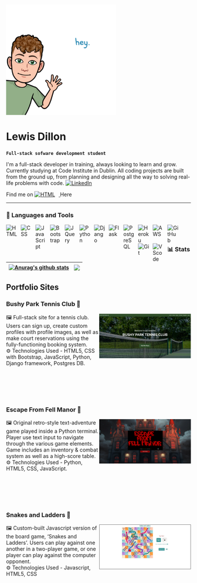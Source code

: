 <img alt="Bitmoji" width="300px" style="padding-right:10px;" src="static/img/bitmoji_hey.png" />

<!--
**LewisMDillon/LewisMDillon** is a ✨ _special_ ✨ repository because its `README.md` (this file) appears on your GitHub profile.

Here are some ideas to get you started:

- 🔭 I’m currently working on ...
- 🌱 I’m currently learning ...
- 👯 I’m looking to collaborate on ...
- 🤔 I’m looking for help with ...
- 💬 Ask me about ...
- 📫 How to reach me: ...
- 😄 Pronouns: ...
- ⚡ Fun fact: ...
-->
 # Lewis Dillon

**`Full-stack sofware development student`**

I'm a full-stack developer in training, always looking to learn and grow. Currently studying at Code Institute in Dublin.
All coding projects are built from the ground up, from planning and designing all the way to solving real-life problems with code.
[![LinkedIn][1.1]][1]


Find me on <a href=""><img alt="HTML" width="30px" style="padding-right:10px;" src="https://cdn.jsdelivr.net/gh/devicons/devicon/icons/linkedin/linkedin-original-wordmark.svg" /> </a> Here

---

### 🧰 Languages and Tools

<img align="left" alt="HTML" width="30px" style="padding-right:10px;" src="https://cdn.jsdelivr.net/gh/devicons/devicon/icons/html5/html5-plain.svg" />
<img align="left" alt="CSS" width="30px" style="padding-right:10px;" src="https://cdn.jsdelivr.net/gh/devicons/devicon/icons/css3/css3-plain.svg" />
<img align="left" alt="JavaScript" width="30px" style="padding-right:10px;" src="https://cdn.jsdelivr.net/gh/devicons/devicon/icons/javascript/javascript-plain.svg" />
<img align="left" alt="Bootstrap" width="30px" style="padding-right:10px;" src="https://cdn.jsdelivr.net/gh/devicons/devicon/icons/bootstrap/bootstrap-original.svg" />
<img align="left" alt="JQuery" width="30px" style="padding-right:10px;" src="https://cdn.jsdelivr.net/gh/devicons/devicon/icons/jquery/jquery-original.svg" />
<img align="left" alt="Python" width="30px" style="padding-right:10px;" src="https://cdn.jsdelivr.net/gh/devicons/devicon/icons/python/python-plain.svg" />
<img align="left" alt="Django" width="30px" style="padding-right:10px;" src="https://cdn.jsdelivr.net/gh/devicons/devicon/icons/django/django-plain.svg" />
<img align="left" alt="Flask" width="30px" style="padding-right:10px;" src="https://cdn.jsdelivr.net/gh/devicons/devicon/icons/flask/flask-original.svg" />
<img align="left" alt="PostgreSQL" width="30px" style="padding-right:10px;" src="https://cdn.jsdelivr.net/gh/devicons/devicon/icons/postgresql/postgresql-original.svg" />
<img align="left" alt="Heroku" width="30px" style="padding-right:10px;" src="https://cdn.jsdelivr.net/gh/devicons/devicon/icons/heroku/heroku-original.svg" />
<img align="left" alt="AWS" width="30px" style="padding-right:10px;" src="https://cdn.jsdelivr.net/gh/devicons/devicon/icons/amazonwebservices/amazonwebservices-original.svg" />
<img align="left" alt="GitHub" width="30px" style="padding-right:10px;" src="https://cdn.jsdelivr.net/gh/devicons/devicon/icons/github/github-original.svg" />
<img align="left" alt="Git" width="30px" style="padding-right:10px;" src="https://cdn.jsdelivr.net/gh/devicons/devicon/icons/git/git-original.svg" />
<img align="left" alt="VScode" width="30px" style="padding-right:10px;" src="https://cdn.jsdelivr.net/gh/devicons/devicon/icons/vscode/vscode-original.svg" />
<br />

#

### 📊 Stats

| <a href="https://github.com/lewismdillon/github-readme-stats"><img align="center" src="https://github-readme-stats.vercel.app/api?username=lewismdillon&show_icons=true&include_all_commits=true&theme=vue&hide_border=true" alt="Anurag's github stats" /></a> | <a href="https://github.com/lewismdillon/github-readme-stats"><img align="center" src="https://github-readme-stats.vercel.app/api/top-langs/?username=lewismdillon&layout=compact&theme=vue&hide_border=true" /></a> |
| ------------- | ------------- |


## Portfolio Sites

### Bushy Park Tennis Club 🎾
<a href="https://github.com/LewisMDillon/bushy-park-tennis-club-ld"><img align="right" src="static/img/bushy_park.png" width="250px" alt="Bushy Park Tennis Club"><a/>
🖼️ Full-stack site for a tennis club. Users can sign up, create custom profiles with profile images, as well as make court reservations using the fully-functioning booking system.
<br>
⚙️ Technologies Used - HTML5, CSS with Bootstrap, JavaScript, Python, Django framework, Postgres DB.
<br><br><br><br><br><br>

### Escape From Fell Manor 🏰
<a href="https://github.com/LewisMDillon/escape-from-fell-manor"><img align="right" src="static/img/fell_manor.png" width="250px" alt="Escape From Fell Manor"><a/>
🖼️ Original retro-style text-adventure game played inside a Python terminal. Player use text input to navigate through the various game elements. Game includes an inventory & combat system as well as a high-score table.
<br>
⚙️ Technologies Used - Python, HTML5, CSS, JavaScript.
<br><br><br><br><br><br>

### Snakes and Ladders 🎲
<a href="https://github.com/LewisMDillon/snakes-and-ladders"><img align="right" src="static/img/snakes_and_ladders.jpg" width="250px" alt="Snakes and Ladders"><a/>
🖼️ Custom-built Javascript version of the board game, ‘Snakes and Ladders’. Users can play against one another in a two-player game, or one player can play against the computer opponent.
<br>
⚙️ Technologies Used - Javascript, HTML5, CSS


[1]: https://www.linkedin.com/in/lewis-dillon/
[1.1]: https://github.com/LewisMDillon/LewisMDillon/tree/main/static/img/linkedin.png